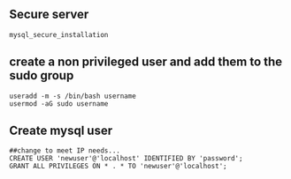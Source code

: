 ## Secure server
``` shell
mysql_secure_installation
```

## create a non privileged user and add them to the sudo group
``` shell
useradd -m -s /bin/bash username
usermod -aG sudo username
```
## Create mysql user
``` shell
##change to meet IP needs...
CREATE USER 'newuser'@'localhost' IDENTIFIED BY 'password';
GRANT ALL PRIVILEGES ON * . * TO 'newuser'@'localhost';
```


